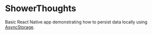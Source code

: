 # ShowerThoughts

Basic React Native app demonstrating how to persist data locally using [AsyncStorage](https://react-native-async-storage.github.io/async-storage/).
